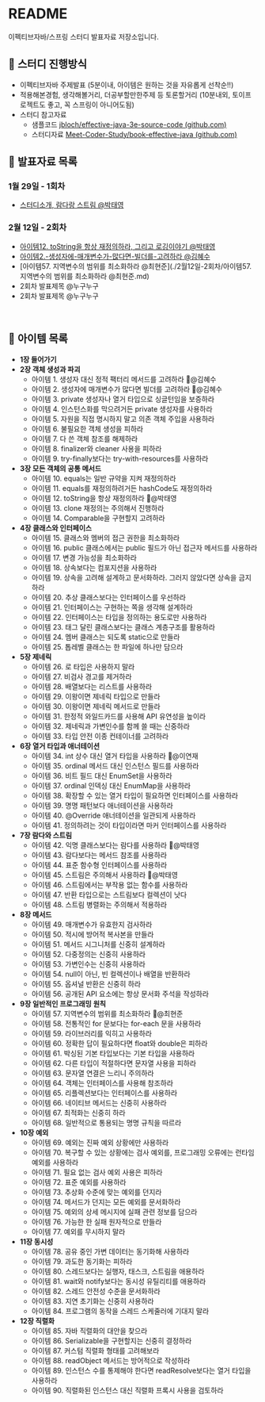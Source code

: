 # README
이펙티브자바/스프링 스터디 발표자료 저장소입니다.

## :rocket: 스터디 진행방식
- 이펙티브자바 주제발표 (5분이내, 아이템은 원하는 것을 자유롭게 선착순!!)
- 적용해본경험, 생각해볼거리, 더공부할만한주제 등 토론할거리 (10분내외, 토이프로젝트도 좋고, 꼭 스프링이 아니어도됨)
- 스터디 참고자료
  - 샘플코드 [jbloch/effective-java-3e-source-code (github.com)](https://github.com/jbloch/effective-java-3e-source-code)
  - 스터디자료 [Meet-Coder-Study/book-effective-java (github.com)](https://github.com/Meet-Coder-Study/book-effective-java)
  
  
  

## :pencil: 발표자료 목록

### 1월 29일 - 1회차
- [스터디소개, 람다랑 스트림 @박태영](./1월29일-1회차/1회차-스터디소개-@박태영.md)
### 2월 12일 - 2회차
- [아이템12. toString을 항상 재정의하라, 그리고 로깅이야기 @박태영](./2월12일-2회차/아이템12.-toString을-항상-재정의하라,-그리고-로깅이야기.md)
- [아이템2.-생성자에-매개변수가-많다면-빌더를-고려하라 @김혜수](./2%EC%9B%9412%EC%9D%BC-2%ED%9A%8C%EC%B0%A8/%EC%95%84%EC%9D%B4%ED%85%9C2.-%EC%83%9D%EC%84%B1%EC%9E%90%EC%97%90-%EB%A7%A4%EA%B0%9C%EB%B3%80%EC%88%98%EA%B0%80-%EB%A7%8E%EB%8B%A4%EB%A9%B4-%EB%B9%8C%EB%8D%94%EB%A5%BC-%EA%B3%A0%EB%A0%A4%ED%95%98%EB%9D%BC.md)
- [아이템57. 지역변수의 범위를 최소화하라 @최현준](./2월12일-2회차/아이템57. 지역변수의 범위를 최소화하라 @최현준.md)
- 2회차 발표제목 @누구누구
- 2회차 발표제목 @누구누구

​      

## :pushpin: 아이템 목록

- **1장 들어가기**
- **2장 객체 생성과 파괴**
  - 아이템 1. 생성자 대신 정적 팩터리 메서드를 고려하라 :triangular_flag_on_post:@김혜수
  - 아이템 2. 생성자에 매개변수가 많다면 빌더를 고려하라 :triangular_flag_on_post:@김혜수
  - 아이템 3. private 생성자나 열거 타입으로 싱글턴임을 보증하라
  - 아이템 4. 인스턴스화를 막으려거든 private 생성자를 사용하라
  - 아이템 5. 자원을 직접 명시하지 말고 의존 객체 주입을 사용하라
  - 아이템 6. 불필요한 객체 생성을 피하라
  - 아이템 7. 다 쓴 객체 참조를 해제하라
  - 아이템 8. finalizer와 cleaner 사용을 피하라
  - 아이템 9. try-finally보다는 try-with-resources를 사용하라
- **3장 모든 객체의 공통 메서드**
  - 아이템 10. equals는 일반 규약을 지켜 재정의하라
  - 아이템 11. equals를 재정의하려거든 hashCode도 재정의하라
  - 아이템 12. toString을 항상 재정의하라 :triangular_flag_on_post:@박태영
  - 아이템 13. clone 재정의는 주의해서 진행하라
  - 아이템 14. Comparable을 구현할지 고려하라
- **4장 클래스와 인터페이스**
  - 아이템 15. 클래스와 멤버의 접근 권한을 최소화하라
  - 아이템 16. public 클래스에서는 public 필드가 아닌 접근자 메서드를 사용하라
  - 아이템 17. 변경 가능성을 최소화하라
  - 아이템 18. 상속보다는 컴포지션을 사용하라
  - 아이템 19. 상속을 고려해 설계하고 문서화하라. 그러지 않았다면 상속을 금지하라
  - 아이템 20. 추상 클래스보다는 인터페이스를 우선하라
  - 아이템 21. 인터페이스는 구현하는 쪽을 생각해 설계하라
  - 아이템 22. 인터페이스는 타입을 정의하는 용도로만 사용하라
  - 아이템 23. 태그 달린 클래스보다는 클래스 계층구조를 활용하라
  - 아이템 24. 멤버 클래스는 되도록 static으로 만들라
  - 아이템 25. 톱레벨 클래스는 한 파일에 하나만 담으라
- **5장 제네릭**
  - 아이템 26. 로 타입은 사용하지 말라
  - 아이템 27. 비검사 경고를 제거하라
  - 아이템 28. 배열보다는 리스트를 사용하라
  - 아이템 29. 이왕이면 제네릭 타입으로 만들라
  - 아이템 30. 이왕이면 제네릭 메서드로 만들라
  - 아이템 31. 한정적 와일드카드를 사용해 API 유연성을 높이라
  - 아이템 32. 제네릭과 가변인수를 함께 쓸 때는 신중하라
  - 아이템 33. 타입 안전 이종 컨테이너를 고려하라
- **6장 열거 타입과 애너테이션**
  - 아이템 34. int 상수 대신 열거 타입을 사용하라 :triangular_flag_on_post:@이연재
  - 아이템 35. ordinal 메서드 대신 인스턴스 필드를 사용하라
  - 아이템 36. 비트 필드 대신 EnumSet을 사용하라
  - 아이템 37. ordinal 인덱싱 대신 EnumMap을 사용하라
  - 아이템 38. 확장할 수 있는 열거 타입이 필요하면 인터페이스를 사용하라
  - 아이템 39. 명명 패턴보다 애너테이션을 사용하라
  - 아이템 40. @Override 애너테이션을 일관되게 사용하라
  - 아이템 41. 정의하려는 것이 타입이라면 마커 인터페이스를 사용하라
- **7장 람다와 스트림**
  - 아이템 42. 익명 클래스보다는 람다를 사용하라 :triangular_flag_on_post:@박태영
  - 아이템 43. 람다보다는 메서드 참조를 사용하라
  - 아이템 44. 표준 함수형 인터페이스를 사용하라
  - 아이템 45. 스트림은 주의해서 사용하라 :triangular_flag_on_post:@박태영
  - 아이템 46. 스트림에서는 부작용 없는 함수를 사용하라
  - 아이템 47. 반환 타입으로는 스트림보다 컬렉션이 낫다
  - 아이템 48. 스트림 병렬화는 주의해서 적용하라
- **8장 메서드**
  - 아이템 49. 매개변수가 유효한지 검사하라
  - 아이템 50. 적시에 방어적 복사본을 만들라
  - 아이템 51. 메서드 시그니처를 신중히 설계하라
  - 아이템 52. 다중정의는 신중히 사용하라
  - 아이템 53. 가변인수는 신중히 사용하라
  - 아이템 54. null이 아닌, 빈 컬렉션이나 배열을 반환하라
  - 아이템 55. 옵셔널 반환은 신중히 하라
  - 아이템 56. 공개된 API 요소에는 항상 문서화 주석을 작성하라
- **9장 일반적인 프로그래밍 원칙**
  - 아이템 57. 지역변수의 범위를 최소화하라 :triangular_flag_on_post:@최현준
  - 아이템 58. 전통적인 for 문보다는 for-each 문을 사용하라
  - 아이템 59. 라이브러리를 익히고 사용하라
  - 아이템 60. 정확한 답이 필요하다면 float와 double은 피하라
  - 아이템 61. 박싱된 기본 타입보다는 기본 타입을 사용하라
  - 아이템 62. 다른 타입이 적절하다면 문자열 사용을 피하라
  - 아이템 63. 문자열 연결은 느리니 주의하라
  - 아이템 64. 객체는 인터페이스를 사용해 참조하라
  - 아이템 65. 리플렉션보다는 인터페이스를 사용하라
  - 아이템 66. 네이티브 메서드는 신중히 사용하라
  - 아이템 67. 최적화는 신중히 하라
  - 아이템 68. 일반적으로 통용되는 명명 규칙을 따르라
- **10장 예외**
  - 아이템 69. 예외는 진짜 예외 상황에만 사용하라
  - 아이템 70. 복구할 수 있는 상황에는 검사 예외를, 프로그래밍 오류에는 런타임 예외를 사용하라
  - 아이템 71. 필요 없는 검사 예외 사용은 피하라
  - 아이템 72. 표준 예외를 사용하라
  - 아이템 73. 추상화 수준에 맞는 예외를 던지라
  - 아이템 74. 메서드가 던지는 모든 예외를 문서화하라
  - 아이템 75. 예외의 상세 메시지에 실패 관련 정보를 담으라
  - 아이템 76. 가능한 한 실패 원자적으로 만들라
  - 아이템 77. 예외를 무시하지 말라
- **11장 동시성**
  - 아이템 78. 공유 중인 가변 데이터는 동기화해 사용하라
  - 아이템 79. 과도한 동기화는 피하라
  - 아이템 80. 스레드보다는 실행자, 태스크, 스트림을 애용하라
  - 아이템 81. wait와 notify보다는 동시성 유틸리티를 애용하라
  - 아이템 82. 스레드 안전성 수준을 문서화하라
  - 아이템 83. 지연 초기화는 신중히 사용하라
  - 아이템 84. 프로그램의 동작을 스레드 스케줄러에 기대지 말라
- **12장 직렬화**
  - 아이템 85. 자바 직렬화의 대안을 찾으라
  - 아이템 86. Serializable을 구현할지는 신중히 결정하라
  - 아이템 87. 커스텀 직렬화 형태를 고려해보라
  - 아이템 88. readObject 메서드는 방어적으로 작성하라
  - 아이템 89. 인스턴스 수를 통제해야 한다면 readResolve보다는 열거 타입을 사용하라
  - 아이템 90. 직렬화된 인스턴스 대신 직렬화 프록시 사용을 검토하라
